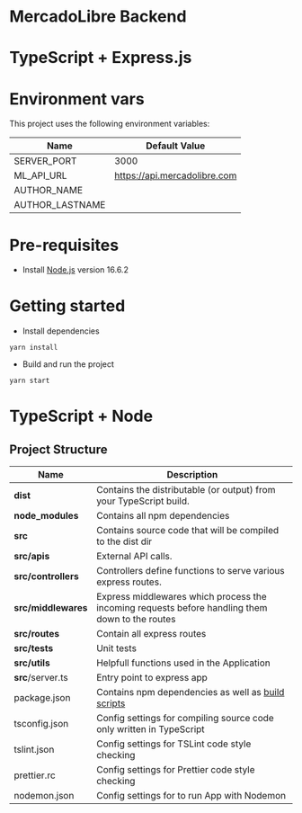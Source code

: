# MercadoLibre Backend

# TypeScript + Express.js

# Environment vars

This project uses the following environment variables:

| Name            | Default Value                |
| --------------- | ---------------------------- |
| SERVER_PORT     | 3000                         |
| ML_API_URL      | https://api.mercadolibre.com |
| AUTHOR_NAME     |                              |
| AUTHOR_LASTNAME |                              |

# Pre-requisites

- Install [Node.js](https://nodejs.org/en/) version 16.6.2

# Getting started

- Install dependencies

```
yarn install
```

- Build and run the project

```
yarn start
```

# TypeScript + Node

## Project Structure

| Name                | Description                                                                                      |
| ------------------- | ------------------------------------------------------------------------------------------------ |
| **dist**            | Contains the distributable (or output) from your TypeScript build.                               |
| **node_modules**    | Contains all npm dependencies                                                                    |
| **src**             | Contains source code that will be compiled to the dist dir                                       |
| **src/apis**        | External API calls.                                                                              |
| **src/controllers** | Controllers define functions to serve various express routes.                                    |
| **src/middlewares** | Express middlewares which process the incoming requests before handling them down to the routes  |
| **src/routes**      | Contain all express routes                                                                       |
| **src/tests**       | Unit tests                                                                                       |
| **src/utils**       | Helpfull functions used in the Application                                                       |
| **src**/server.ts   | Entry point to express app                                                                       |
| package.json        | Contains npm dependencies as well as [build scripts](#what-if-a-library-isnt-on-definitelytyped) |
| tsconfig.json       | Config settings for compiling source code only written in TypeScript                             |
| tslint.json         | Config settings for TSLint code style checking                                                   |
| prettier.rc         | Config settings for Prettier code style checking                                                 |
| nodemon.json        | Config settings for to run App with Nodemon                                                      |
